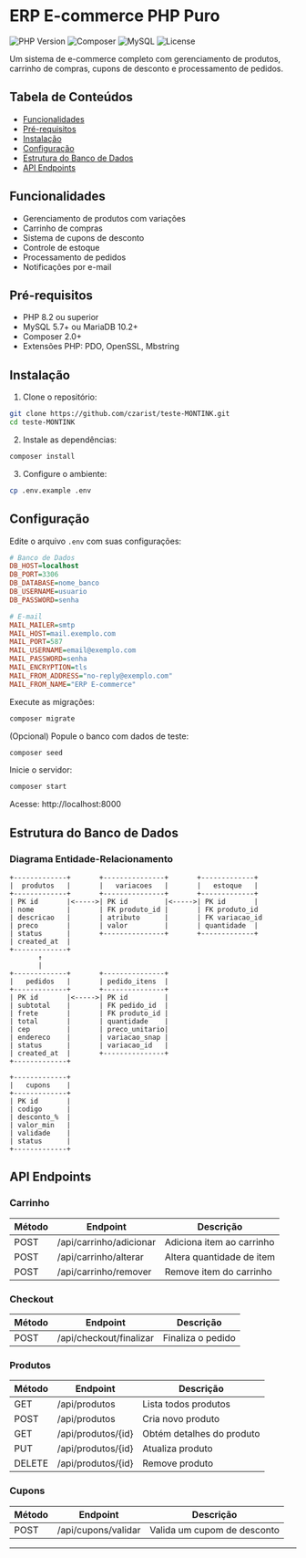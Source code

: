 # ERP E-commerce PHP Puro

![PHP Version](https://img.shields.io/badge/PHP-8.x-%23777BB4)
![Composer](https://img.shields.io/badge/Composer-2.x-orange?logo=composer)
![MySQL](https://img.shields.io/badge/MySQL-5.7%2B-blue?logo=mysql)
![License](https://img.shields.io/badge/License-MIT-blue)

Um sistema de e-commerce completo com gerenciamento de produtos, carrinho de compras, cupons de desconto e processamento de pedidos.

## Tabela de Conteúdos

- [Funcionalidades](#funcionalidades)
- [Pré-requisitos](#pré-requisitos)
- [Instalação](#instalação)
- [Configuração](#configuração)
- [Estrutura do Banco de Dados](#estrutura-do-banco-de-dados)
- [API Endpoints](#api-endpoints)

## Funcionalidades
 
- Gerenciamento de produtos com variações
- Carrinho de compras
- Sistema de cupons de desconto
- Controle de estoque
- Processamento de pedidos
- Notificações por e-mail

## Pré-requisitos

- PHP 8.2 ou superior
- MySQL 5.7+ ou MariaDB 10.2+
- Composer 2.0+
- Extensões PHP: PDO, OpenSSL, Mbstring

## Instalação

1. Clone o repositório:
```bash
git clone https://github.com/czarist/teste-MONTINK.git
cd teste-MONTINK
```

2. Instale as dependências:
```bash
composer install
```

3. Configure o ambiente:
```bash
cp .env.example .env
```

## Configuração

Edite o arquivo `.env` com suas configurações:

```ini
# Banco de Dados
DB_HOST=localhost
DB_PORT=3306
DB_DATABASE=nome_banco
DB_USERNAME=usuario
DB_PASSWORD=senha

# E-mail
MAIL_MAILER=smtp
MAIL_HOST=mail.exemplo.com
MAIL_PORT=587
MAIL_USERNAME=email@exemplo.com
MAIL_PASSWORD=senha
MAIL_ENCRYPTION=tls
MAIL_FROM_ADDRESS="no-reply@exemplo.com"
MAIL_FROM_NAME="ERP E-commerce"
```

Execute as migrações:
```bash
composer migrate
```

(Opcional) Popule o banco com dados de teste:
```bash
composer seed
```

Inicie o servidor:
```bash
composer start
```

Acesse: http://localhost:8000

## Estrutura do Banco de Dados

### Diagrama Entidade-Relacionamento

```
+-------------+       +---------------+       +-------------+
|  produtos   |       |   variacoes   |       |   estoque   |
+-------------+       +---------------+       +-------------+
| PK id       |<----->| PK id         |<----->| PK id       |
| nome        |       | FK produto_id |       | FK produto_id
| descricao   |       | atributo      |       | FK variacao_id
| preco       |       | valor         |       | quantidade  |
| status      |       +---------------+       +-------------+
| created_at  |
+-------------+
       ↑
       |
+-------------+       +---------------+
|   pedidos   |       | pedido_itens  |
+-------------+       +---------------+
| PK id       |<----->| PK id         |
| subtotal    |       | FK pedido_id  |
| frete       |       | FK produto_id |
| total       |       | quantidade    |
| cep         |       | preco_unitario|
| endereco    |       | variacao_snap |
| status      |       | variacao_id   |
| created_at  |       +---------------+
+-------------+

+-------------+
|   cupons    |
+-------------+
| PK id       |
| codigo      |
| desconto_%  |
| valor_min   |
| validade    |
| status      |
+-------------+
```

## API Endpoints

### Carrinho

| Método | Endpoint                  | Descrição                          |
|--------|---------------------------|------------------------------------|
| POST   | /api/carrinho/adicionar   | Adiciona item ao carrinho          |
| POST   | /api/carrinho/alterar     | Altera quantidade de item          |
| POST   | /api/carrinho/remover     | Remove item do carrinho            |

### Checkout

| Método | Endpoint                  | Descrição                          |
|--------|---------------------------|------------------------------------|
| POST   | /api/checkout/finalizar   | Finaliza o pedido                  |

### Produtos

| Método | Endpoint                          | Descrição                          |
|--------|-----------------------------------|------------------------------------|
| GET    | /api/produtos                     | Lista todos produtos               |
| POST   | /api/produtos                     | Cria novo produto                  |
| GET    | /api/produtos/{id}                | Obtém detalhes do produto          |
| PUT    | /api/produtos/{id}                | Atualiza produto                   |
| DELETE | /api/produtos/{id}                | Remove produto                     |

### Cupons

| Método | Endpoint                  | Descrição                          |
|--------|---------------------------|------------------------------------|
| POST   | /api/cupons/validar       | Valida um cupom de desconto        |

---

